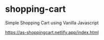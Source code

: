 # shopping-cart
Simple Shopping Cart using Vanilla Javascript

https://as-shoppingcart.netlify.app/index.html
